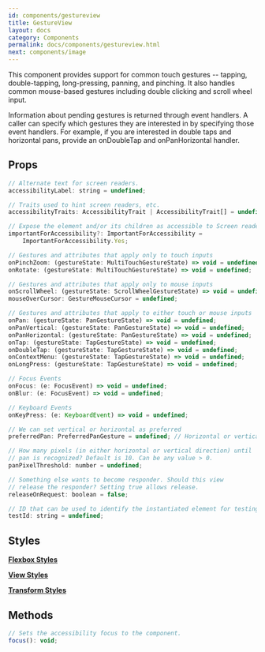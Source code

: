 ```yaml
---
id: components/gestureview
title: GestureView
layout: docs
category: Components
permalink: docs/components/gestureview.html
next: components/image
---
```


This component provides support for common touch gestures -- tapping, double-tapping, long-pressing, panning, and pinching. It also handles common mouse-based gestures including double clicking and scroll wheel input.

Information about pending gestures is returned through event handlers. A caller can specify which gestures they are interested in by specifying those event handlers. For example, if you are interested in double taps and horizontal pans, provide an onDoubleTap and onPanHorizontal handler.

## Props
``` javascript
// Alternate text for screen readers.
accessibilityLabel: string = undefined;

// Traits used to hint screen readers, etc.
accessibilityTraits: AccessibilityTrait | AccessibilityTrait[] = undefined;

// Expose the element and/or its children as accessible to Screen readers
importantForAccessibility?: ImportantForAccessibility =
    ImportantForAccessibility.Yes;

// Gestures and attributes that apply only to touch inputs
onPinchZoom: (gestureState: MultiTouchGestureState) => void = undefined;
onRotate: (gestureState: MultiTouchGestureState) => void = undefined;

// Gestures and attributes that apply only to mouse inputs
onScrollWheel: (gestureState: ScrollWheelGestureState) => void = undefined;
mouseOverCursor: GestureMouseCursor = undefined;

// Gestures and attributes that apply to either touch or mouse inputs
onPan: (gestureState: PanGestureState) => void = undefined;
onPanVertical: (gestureState: PanGestureState) => void = undefined;
onPanHorizontal: (gestureState: PanGestureState) => void = undefined;
onTap: (gestureState: TapGestureState) => void = undefined;
onDoubleTap: (gestureState: TapGestureState) => void = undefined;
onContextMenu: (gestureState: TapGestureState) => void = undefined;
onLongPress: (gestureState: TapGestureState) => void = undefined;

// Focus Events
onFocus: (e: FocusEvent) => void = undefined;
onBlur: (e: FocusEvent) => void = undefined;

// Keyboard Events
onKeyPress: (e: KeyboardEvent) => void = undefined;

// We can set vertical or horizontal as preferred
preferredPan: PreferredPanGesture = undefined; // Horizontal or vertical

// How many pixels (in either horizontal or vertical direction) until
// pan is recognized? Default is 10. Can be any value > 0.
panPixelThreshold: number = undefined;

// Something else wants to become responder. Should this view
// release the responder? Setting true allows release.
releaseOnRequest: boolean = false;

// ID that can be used to identify the instantiated element for testing purposes.
testId: string = undefined;
```

## Styles

[**Flexbox Styles**](/reactxp/docs/styles.html#flexbox-style-attributes)

[**View Styles**](/reactxp/docs/styles.html#view-style-attributes)

[**Transform Styles**](/reactxp/docs/styles.html#transform-style-attributes)

## Methods
``` javascript
// Sets the accessibility focus to the component.
focus(): void;
```

